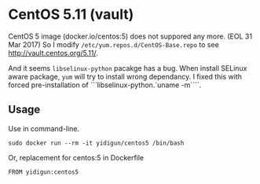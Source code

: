 # CentOS 5.11 (vault)

CentOS 5 image (docker.io/centos:5) does not suppored any more. (EOL 31 Mar 2017)
So I modify ```/etc/yum.repos.d/CentOS-Base.repo``` to see http://vault.centos.org/5.11/.

And it seems ```libselinux-python``` pacakge has a bug.
When install SELinux aware package, ```yum``` will try to install wrong dependancy.
I fixed this with forced pre-installation of ```libselinux-python.\`uname -m\````.

## Usage

Use in command-line.

```
sudo docker run --rm -it yidigun/centos5 /bin/bash
```

Or, replacement for centos:5 in Dockerfile

```
FROM yidigun:centos5
```
